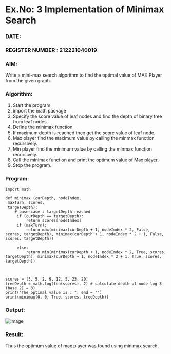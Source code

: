 # Ex.No: 3  Implementation of Minimax Search
### DATE:                                                                            
### REGISTER NUMBER : 212221040019
### AIM: 
Write a mini-max search algorithm to find the optimal value of MAX Player from the given graph.
### Algorithm:
1. Start the program
2. import the math package
3. Specify the score value of leaf nodes and find the depth of binary tree from leaf nodes.
4. Define the minimax function
5. If maximum depth is reached then get the score value of leaf node.
6. Max player find the maximum value by calling the minmax function recursively.
7. Min player find the minimum value by calling the minmax function recursively.
8. Call the minimax function  and print the optimum value of Max player.
9. Stop the program. 

### Program:
```
import math

def minimax (curDepth, nodeIndex, 
 maxTurn, scores, 
 targetDepth):
    # base case : targetDepth reached 
     if (curDepth == targetDepth): 
         return scores[nodeIndex] 
     if (maxTurn): 
         return max(minimax(curDepth + 1, nodeIndex * 2, False, scores, targetDepth), minimax(curDepth + 1, nodeIndex * 2 + 1, False, scores, targetDepth)) 
 
     else: 
         return min(minimax(curDepth + 1, nodeIndex * 2, True, scores, targetDepth), minimax(curDepth + 1, nodeIndex * 2 + 1, True, scores, targetDepth)) 
 
    
 
scores = [3, 5, 2, 9, 12, 5, 23, 20] 
treeDepth = math.log(len(scores), 2) # calculate depth of node log 8 (base 2) = 3) 
print("The optimal value is : ", end = "") 
print(minimax(0, 0, True, scores, treeDepth)) 
```


### Output:
![image](https://github.com/arun605/AI_Lab_2023-24/assets/118738931/2098a324-78e2-47f7-8761-19c096f819fb)




### Result:
Thus the optimum value of max player was found using minimax search.
